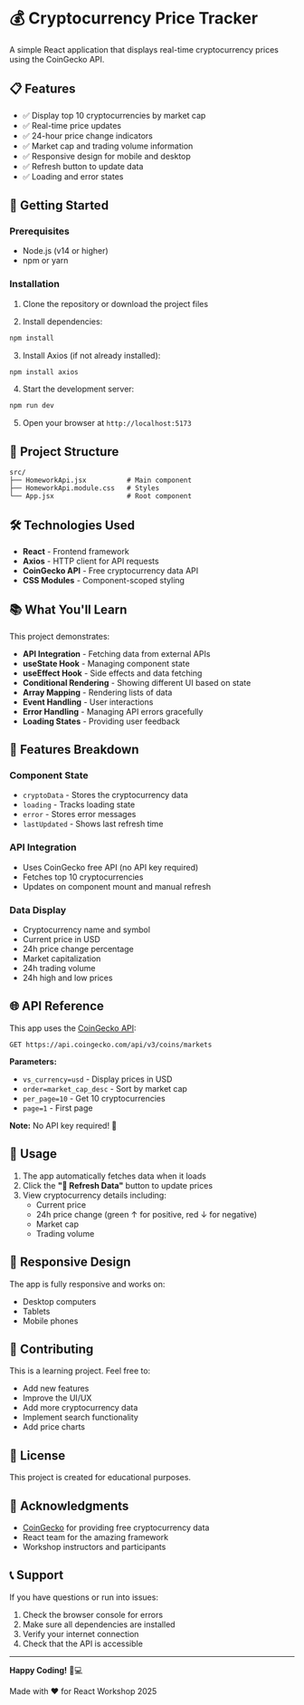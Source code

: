 # 💰 Cryptocurrency Price Tracker

A simple React application that displays real-time cryptocurrency prices using the CoinGecko API.

## 📋 Features

- ✅ Display top 10 cryptocurrencies by market cap
- ✅ Real-time price updates
- ✅ 24-hour price change indicators
- ✅ Market cap and trading volume information
- ✅ Responsive design for mobile and desktop
- ✅ Refresh button to update data
- ✅ Loading and error states

## 🚀 Getting Started

### Prerequisites

- Node.js (v14 or higher)
- npm or yarn

### Installation

1. Clone the repository or download the project files

2. Install dependencies:
```bash
npm install
```

3. Install Axios (if not already installed):
```bash
npm install axios
```

4. Start the development server:
```bash
npm run dev
```

5. Open your browser at `http://localhost:5173`

## 📂 Project Structure

```
src/
├── HomeworkApi.jsx          # Main component
├── HomeworkApi.module.css   # Styles
└── App.jsx                  # Root component
```

## 🛠️ Technologies Used

- **React** - Frontend framework
- **Axios** - HTTP client for API requests
- **CoinGecko API** - Free cryptocurrency data API
- **CSS Modules** - Component-scoped styling

## 📚 What You'll Learn

This project demonstrates:

- **API Integration** - Fetching data from external APIs
- **useState Hook** - Managing component state
- **useEffect Hook** - Side effects and data fetching
- **Conditional Rendering** - Showing different UI based on state
- **Array Mapping** - Rendering lists of data
- **Event Handling** - User interactions
- **Error Handling** - Managing API errors gracefully
- **Loading States** - Providing user feedback

## 🎨 Features Breakdown

### Component State
- `cryptoData` - Stores the cryptocurrency data
- `loading` - Tracks loading state
- `error` - Stores error messages
- `lastUpdated` - Shows last refresh time

### API Integration
- Uses CoinGecko free API (no API key required)
- Fetches top 10 cryptocurrencies
- Updates on component mount and manual refresh

### Data Display
- Cryptocurrency name and symbol
- Current price in USD
- 24h price change percentage
- Market capitalization
- 24h trading volume
- 24h high and low prices

## 🌐 API Reference

This app uses the [CoinGecko API](https://www.coingecko.com/en/api):

```
GET https://api.coingecko.com/api/v3/coins/markets
```

**Parameters:**
- `vs_currency=usd` - Display prices in USD
- `order=market_cap_desc` - Sort by market cap
- `per_page=10` - Get 10 cryptocurrencies
- `page=1` - First page

**Note:** No API key required! 🎉

## 🎯 Usage

1. The app automatically fetches data when it loads
2. Click the **"🔄 Refresh Data"** button to update prices
3. View cryptocurrency details including:
   - Current price
   - 24h price change (green ↑ for positive, red ↓ for negative)
   - Market cap
   - Trading volume

## 📱 Responsive Design

The app is fully responsive and works on:
- Desktop computers
- Tablets
- Mobile phones

## 🤝 Contributing

This is a learning project. Feel free to:
- Add new features
- Improve the UI/UX
- Add more cryptocurrency data
- Implement search functionality
- Add price charts

## 📄 License

This project is created for educational purposes.

## 🙏 Acknowledgments

- [CoinGecko](https://www.coingecko.com/) for providing free cryptocurrency data
- React team for the amazing framework
- Workshop instructors and participants

## 📞 Support

If you have questions or run into issues:
1. Check the browser console for errors
2. Make sure all dependencies are installed
3. Verify your internet connection
4. Check that the API is accessible

---

**Happy Coding!** 🎉💻

Made with ❤️ for React Workshop 2025

